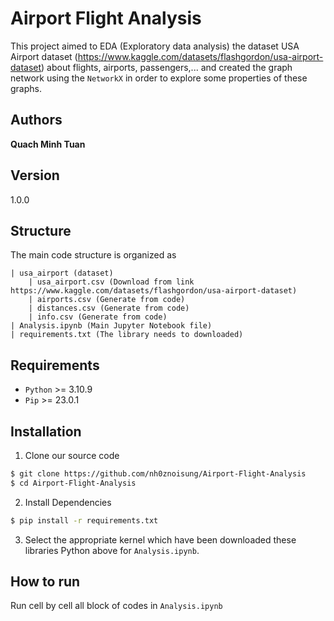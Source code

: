 # Airport Flight Analysis
This project aimed to EDA (Exploratory data analysis) the dataset USA Airport dataset (https://www.kaggle.com/datasets/flashgordon/usa-airport-dataset) about flights, airports, passengers,... and created the graph network using the `NetworkX` in order to explore some properties of these graphs.

## Authors 
**Quach Minh Tuan**

## Version
1.0.0

## Structure
The main code structure is organized as
```text
| usa_airport (dataset)
    | usa_airport.csv (Download from link https://www.kaggle.com/datasets/flashgordon/usa-airport-dataset)
    | airports.csv (Generate from code)
    | distances.csv (Generate from code)
    | info.csv (Generate from code)
| Analysis.ipynb (Main Jupyter Notebook file)
| requirements.txt (The library needs to downloaded)
```


## Requirements
+ `Python` >= 3.10.9
+ `Pip` >= 23.0.1


## Installation
1. Clone our source code
```sh
$ git clone https://github.com/nh0znoisung/Airport-Flight-Analysis
$ cd Airport-Flight-Analysis
```

2. Install Dependencies
```sh
$ pip install -r requirements.txt
```

3. Select the appropriate kernel which have been downloaded these libraries Python above for `Analysis.ipynb`.



## How to run
Run cell by cell all block of codes in `Analysis.ipynb`

